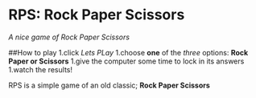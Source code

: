 # RPS: Rock Paper Scissors
*A nice game of Rock Paper Scissors*

##How to play
1.click *Lets PLay*
1.choose **one** of the *three* options: **Rock Paper or Scissors**
1.give the computer some time to lock in its answers
1.watch the results!

RPS is a simple game of an old classic; **Rock Paper Scissors**

